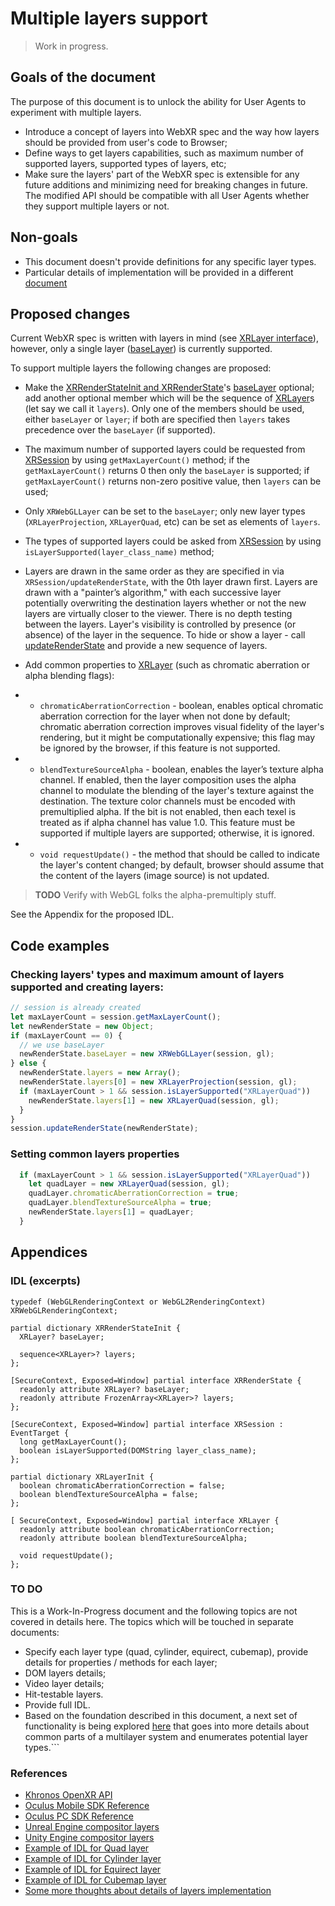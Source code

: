 # Multiple layers support
> Work in progress.
## Goals of the document
The purpose of this document is to unlock the ability for User Agents to experiment with multiple layers. 
* Introduce a concept of layers into WebXR spec and the way how layers should be provided from user's code to Browser;
* Define ways to get layers capabilities, such as maximum number of supported layers, supported types of layers, etc;
* Make sure the layers' part of the WebXR spec is extensible for any future additions and minimizing need for breaking changes in future. The modified API should be compatible with all User Agents whether they support multiple layers or not. 

## Non-goals
* This document doesn't provide definitions for any specific layer types.
* Particular details of implementation will be provided in a different [document](layers-core.md)


## Proposed changes

Current WebXR spec is written with layers in mind (see [XRLayer interface](https://immersive-web.github.io/webxr/#xrlayer-interface)), however, only a single layer ([baseLayer](https://immersive-web.github.io/webxr/#dom-xrrenderstate-baselayer)) is currently supported.

To support multiple layers the following changes are proposed:
* Make the [XRRenderStateInit and XRRenderState](https://immersive-web.github.io/webxr/#xrrenderstate-interface)'s [baseLayer](https://immersive-web.github.io/webxr/#dom-xrrenderstate-baselayer) optional; add another optional member which will be the sequence of [XRLayer](https://immersive-web.github.io/webxr/#xrlayer-interface)s (let say we call it `layers`). Only one of the members should be used, either `baseLayer` or `layer`; if both are specified then `layers` takes precedence over the `baseLayer` (if supported).
* The maximum number of supported layers could be requested from [XRSession](https://immersive-web.github.io/webxr/#xrsession) by using `getMaxLayerCount()` method; if the `getMaxLayerCount()` returns 0 then only the `baseLayer` is supported; if `getMaxLayerCount()` returns non-zero positive value, then `layers` can be used; 
* Only `XRWebGLLayer` can be set to the `baseLayer`; only new layer types (`XRLayerProjection`, `XRLayerQuad`, etc) can be set as elements of `layers`.
* The types of supported layers could be asked from [XRSession](https://immersive-web.github.io/webxr/#xrsession) by using `isLayerSupported(layer_class_name)` method;
* Layers are drawn in the same order as they are specified in via `XRSession/updateRenderState`, with the 0th layer drawn first. Layers are drawn with a "painter’s algorithm," with each successive layer potentially overwriting the destination layers whether or not the new layers are virtually closer to the viewer. There is no depth testing between the layers. Layer's visibility is controlled by presence (or absence) of the layer in the sequence. To hide or show a layer - call [updateRenderState](https://immersive-web.github.io/webxr/#dom-xrsession-updaterenderstate) and provide a new sequence of layers.

* Add common properties to [XRLayer](https://immersive-web.github.io/webxr/#xrlayer-interface) (such as chromatic aberration or alpha blending flags):
* * `chromaticAberrationCorrection` - boolean, enables optical chromatic aberration correction for the layer when not done by default; chromatic aberration correction improves visual fidelity of the layer's rendering, but it might be computationally expensive; this flag may be ignored by the browser, if this feature is not supported.
* * `blendTextureSourceAlpha` - boolean, enables the layer’s texture alpha channel. If enabled, then the layer composition uses the alpha channel to modulate the blending of the layer's texture against the destination.  The texture color channels must be encoded with premultiplied alpha. If the bit is not enabled, then each texel is treated as if alpha channel has value 1.0.
This feature must be supported if multiple layers are supported; otherwise, it is ignored.
* * `void requestUpdate()` - the method that should be called to indicate the layer's content changed; by default, browser should assume that the content of the layers (image source) is not updated.

> **TODO** Verify with WebGL folks the alpha-premultiply stuff.

See the Appendix for the proposed IDL.


## Code examples

### Checking layers' types and maximum amount of layers supported and creating layers:
```javascript
// session is already created
let maxLayerCount = session.getMaxLayerCount();
let newRenderState = new Object;
if (maxLayerCount == 0) {
  // we use baseLayer
  newRenderState.baseLayer = new XRWebGLLayer(session, gl);
} else {
  newRenderState.layers = new Array();
  newRenderState.layers[0] = new XRLayerProjection(session, gl);
  if (maxLayerCount > 1 && session.isLayerSupported("XRLayerQuad"))
    newRenderState.layers[1] = new XRLayerQuad(session, gl);
  }
}
session.updateRenderState(newRenderState);

```

### Setting common layers properties
```javascript
  if (maxLayerCount > 1 && session.isLayerSupported("XRLayerQuad"))
    let quadLayer = new XRLayerQuad(session, gl);
    quadLayer.chromaticAberrationCorrection = true;
    quadLayer.blendTextureSourceAlpha = true;
    newRenderState.layers[1] = quadLayer;
  }
```

## Appendices 

### IDL (excerpts)

```webidl
typedef (WebGLRenderingContext or WebGL2RenderingContext) XRWebGLRenderingContext;

partial dictionary XRRenderStateInit {
  XRLayer? baseLayer;

  sequence<XRLayer>? layers;
};

[SecureContext, Exposed=Window] partial interface XRRenderState {
  readonly attribute XRLayer? baseLayer;
  readonly attribute FrozenArray<XRLayer>? layers;
};

[SecureContext, Exposed=Window] partial interface XRSession : EventTarget {
  long getMaxLayerCount();
  boolean isLayerSupported(DOMString layer_class_name);
};

partial dictionary XRLayerInit {
  boolean chromaticAberrationCorrection = false;
  boolean blendTextureSourceAlpha = false;
};

[ SecureContext, Exposed=Window] partial interface XRLayer {
  readonly attribute boolean chromaticAberrationCorrection;
  readonly attribute boolean blendTextureSourceAlpha;
  
  void requestUpdate();
};

```

### TO DO
This is a Work-In-Progress document and the following topics are not covered in details here. The topics which will be touched in separate documents:
* Specify each layer type (quad, cylinder, equirect, cubemap), provide details for properties / methods for each layer;
* DOM layers details; 
* Video layer details; 
* Hit-testable layers.
* Provide full IDL.
* Based on the foundation described in this document, a next set of functionality is being explored [here](details.md) that goes into more details about common parts of a multilayer system and enumerates potential layer types.```


### References
* [Khronos OpenXR API](https://www.khronos.org/openxr)
* [Oculus Mobile SDK Reference](https://developer.oculus.com/reference/mobile/1.18/)
* [Oculus PC SDK Reference](https://developer.oculus.com/documentation/pcsdk/latest/concepts/book-dg/)
* [Unreal Engine compositor layers](https://developer.oculus.com/documentation/unreal/latest/concepts/unreal-overlay/)
* [Unity Engine compositor layers](https://developer.oculus.com/documentation/unity/latest/concepts/unity-ovroverlay/)
* [Example of IDL for Quad layer](quad.md)
* [Example of IDL for Cylinder layer](cylinder.md)
* [Example of IDL for Equirect layer](equirect.md)
* [Example of IDL for Cubemap layer](cubemap.md)
* [Some more thoughts about details of layers implementation](details.md)






